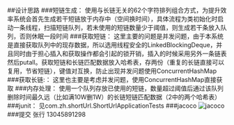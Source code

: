 ##设计思路
###短链生成：
    使用与长链无关的62个字符排列组合方式，为提升效率系统会首先生成若干短链放于内存中（空间换时间），具体流程为类初始化时启动一条线程，扫描短链队列，若未使用的短链数量少于阈值，则生成若干条放入队列，否则休眠一段时间
###获取短链：
    这里主要的问题是并发问题，由于本系统是直接获取队列中的现存数据，所以选用线程安全的LinkedBlockingDeque，并且同时由于担心插入和获取操作都会引起的锁开销，插入的时候采用另外一条链表然后putall。获取短链和长链匹配数据放入哈希表，存两份（重复的长链直接可以复用，节省短链），键值对互换，防止出现并发问题使用ConcurrentHashMap
###获取长链:：
    这里也主要是考虑并发问题，使用ConcurrentHashMap直接获取
###内存处理：
    使用一个队列存放已使用的短链，数量超过阈值后通过该队列删除时间最久远（比如满10W删1W）的长链短链匹配数据（2中的两个哈希表）
###junit：
    见com.zh.shortUrl.ShortUrlApplicationTests
###jacoco
    ![jacoco]( photos/jacoco.png  "photos/jacoco.png")
###提交
    张行  13045891298    